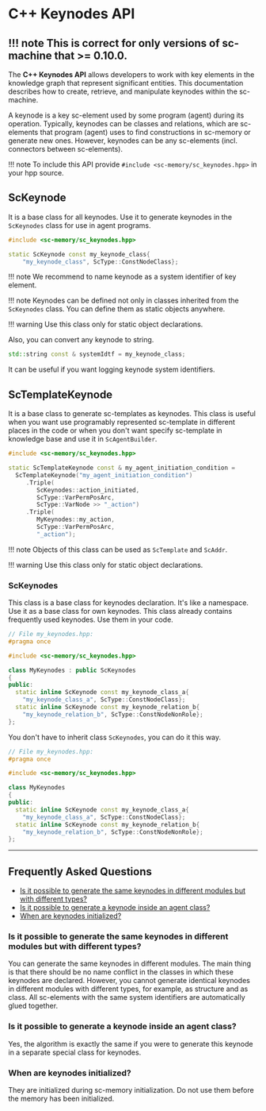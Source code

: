 # **C++ Keynodes API**

!!! note
    This is correct for only versions of sc-machine that >= 0.10.0.
--- 

The **C++ Keynodes API** allows developers to work with key elements in the knowledge graph that represent significant entities. This documentation describes how to create, retrieve, and manipulate keynodes within the sc-machine.

A keynode is a key sc-element used by some program (agent) during its operation. Typically, keynodes can be classes and relations, which are sc-elements that program (agent) uses to find constructions in sc-memory or generate new ones. However, keynodes can be any sc-elements (incl. connectors between sc-elements).

!!! note
    To include this API provide `#include <sc-memory/sc_keynodes.hpp>` in your hpp source.

## **ScKeynode**

It is a base class for all keynodes. Use it to generate keynodes in the `ScKeynodes` class for use in agent programs.

```cpp
#include <sc-memory/sc_keynodes.hpp>

static ScKeynode const my_keynode_class{
    "my_keynode_class", ScType::ConstNodeClass};
```

!!! note
    We recommend to name keynode as a system identifier of key element.

!!! note
    Keynodes can be defined not only in classes inherited from the `ScKeynodes` class. You can define them as static objects anywhere.

!!! warning
    Use this class only for static object declarations.

Also, you can convert any keynode to string.

```cpp
std::string const & systemIdtf = my_keynode_class;
```

It can be useful if you want logging keynode system identifiers.

## **ScTemplateKeynode**

It is a base class to generate sc-templates as keynodes. This class is useful when you want use programably represented sc-template in different places in the code or when you don't want specify sc-template in knowledge base and use it in `ScAgentBuilder`.

```cpp
#include <sc-memory/sc_keynodes.hpp>

static ScTemplateKeynode const & my_agent_initiation_condition =
  ScTemplateKeynode("my_agent_initiation_condition")
     .Triple(
        ScKeynodes::action_initiated,
        ScType::VarPermPosArc,
        ScType::VarNode >> "_action")
     .Triple(
        MyKeynodes::my_action,
        ScType::VarPermPosArc,
        "_action");
```

!!! note
    Objects of this class can be used as `ScTemplate` and `ScAddr`.

!!! warning
    Use this class only for static object declarations.

### **ScKeynodes**

This class is a base class for keynodes declaration. It's like a namespace. Use it as a base class for own keynodes. This class already contains frequently used keynodes. Use them in your code.

```cpp
// File my_keynodes.hpp:
#pragma once

#include <sc-memory/sc_keynodes.hpp>

class MyKeynodes : public ScKeynodes
{
public:
  static inline ScKeynode const my_keynode_class_a{
    "my_keynode_class_a", ScType::ConstNodeClass};
  static inline ScKeynode const my_keynode_relation_b{
    "my_keynode_relation_b", ScType::ConstNodeNonRole};
};
```

You don't have to inherit class `ScKeynodes`, you can do it this way.

```cpp
// File my_keynodes.hpp:
#pragma once

#include <sc-memory/sc_keynodes.hpp>

class MyKeynodes
{
public:
  static inline ScKeynode const my_keynode_class_a{
    "my_keynode_class_a", ScType::ConstNodeClass};
  static inline ScKeynode const my_keynode_relation_b{
    "my_keynode_relation_b", ScType::ConstNodeNonRole};
};
```

--- 

## **Frequently Asked Questions**

<!-- no toc -->
- [Is it possible to generate the same keynodes in different modules but with different types?](#is-it-possible-to-generate-the-same-keynodes-in-different-modules-but-with-different-types)
- [Is it possible to generate a keynode inside an agent class?](#is-it-possible-to-generate-a-keynode-inside-an-agent-class)
- [When are keynodes initialized?](#when-are-keynodes-initialized)

### **Is it possible to generate the same keynodes in different modules but with different types?**

You can generate the same keynodes in different modules. The main thing is that there should be no name conflict in the classes in which these keynodes are declared. However, you cannot generate identical keynodes in different modules with different types, for example, as structure and as class. All sc-elements with the same system identifiers are automatically glued together.

### **Is it possible to generate a keynode inside an agent class?**

Yes, the algorithm is exactly the same if you were to generate this keynode in a separate special class for keynodes.

### **When are keynodes initialized?**

They are initialized during sc-memory initialization. Do not use them before the memory has been initialized.
